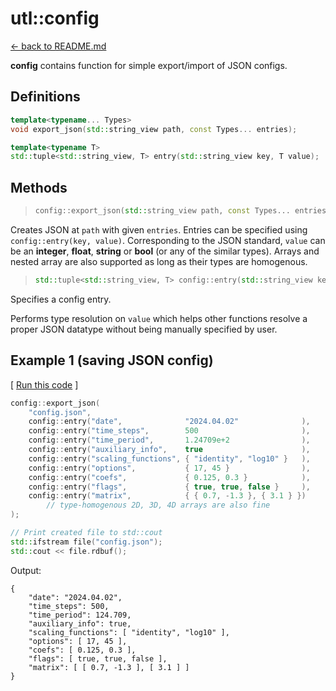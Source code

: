 # utl::config

[<- back to README.md](https://github.com/DmitriBogdanov/prototyping_utils/tree/master)

**config** contains function for simple export/import of JSON configs.

## Definitions

```cpp
template<typename... Types>
void export_json(std::string_view path, const Types... entries);

template<typename T>
std::tuple<std::string_view, T> entry(std::string_view key, T value);
```

## Methods

> ```cpp
> config::export_json(std::string_view path, const Types... entries);
> ```

Creates JSON at `path` with given `entries`. Entries can be specified using `config::entry(key, value)`. Corresponding to the JSON standard, `value` can be an **integer**, **float**, **string** or **bool** (or any of the similar types). Arrays and nested array are also supported as long as their types are homogenous.

> ```cpp
> std::tuple<std::string_view, T> config::entry(std::string_view key, T value);
> ```

Specifies a config entry.

Performs type resolution on `value` which helps other functions resolve a proper JSON datatype without being manually specified by user.

## Example 1 (saving JSON config)

[ [Run this code](https://godbolt.org/#z:OYLghAFBqd5QCxAYwPYBMCmBRdBLAF1QCcAaPECAMzwBtMA7AQwFtMQByARg9KtQYEAysib0QXACx8BBAKoBnTAAUAHpwAMvAFYTStJg1DIApACYAQuYukl9ZATwDKjdAGFUtAK4sGe1wAyeAyYAHI%2BAEaYxCBmAMykAA6oCoRODB7evnrJqY4CQSHhLFEx8baY9vkMQgRMxASZPn5cFVXptfUEhWGR0bEJCnUNTdmtQ109xaUDAJS2qF7EyOwc5nHByN5YANQmcW4IBASJCiAA9OfETADuAHTAhAheEV5Ky7KMBHdoLOcAIixCMQ8BZUMB0IZUAA3c6JYioIgEACeiWCwAA%2Bl5HLQFOcWEwhtFzgpFstMHCEUQsTiFHcEIlEvtsCYNABBVls4IEHYE4IQbk7erAZCkHbIBD1HYAKmlwuhsz2AHYrOyduqdm90TtmGwFIkmCtNQRaPtVWyNXt2ayAJxoBg0UAgTCqZINDHaUkMCCcy2W8xme2Ou6egQB0i%2Bv3qoN4J1fYjIn1mMyQgiYcNRzN7ZNmDRmSR3DQFvMBrNR%2BaRqMxuOCBNJsyONgYomnDOZgCsGg0ZZ7lorasz1ZAztriYDjcwGMS0Sc6Dbfq4d3zSo0NvTljMvb9/Ytg4EjuH8bHyaYXlUdDw9WRGOC/HnOwIxC8mC3PZ3WaHI8fx7MClEtHRDEqC8BgHHSBQMxMFVszMPAsEEQhkUg5NaHBLgNFLKD/g1d89wdWND1HetUESaoIOTMUeygiwdi4JUxUkdtlWw191Vwqt9wIr86wDNBMCocizEo3tqJ2DQ7i4Mx2zFcS4mYrd2L9T8j3rKgDGAQThKo6DH2fMVdMwMUqDEJR5L7CMBw4/Ca2/esCUfPBVHvLNRNE8T6J2ABaRc5KwsVRLiCT5Kw2ZKzLS4H1RTBPIQVAWHBRhFgUHYzH%2BMU4jSnZJGw%2BprmRZL6hfEzUB2GgQjC0K4nNMKIuUEFBHFYhMCYNN0FKugXyIHYhnQYc0GxMKeuHPABMfZqWHa%2Bh62rEMvQDSrzUtIaUEWHl9jcdbJswO5iHQV4qAgBbOTCpqCCWBgxLNY6lX%2BTkOHmWhOHbXg/A4LRSFQTgNssaxurJI11h4UgCE0e75gAaxAFc7hXSQbQANg0AAOOJ207G0pH0ThJBe0GPs4Xgzg0YHQfmOBYBgRAVpYNF6DICgIF%2BWn%2Bi2QxgC4RHiZoWg02IM4IAiPGImCK9OCB4XmATAB5CJtEwBwxd4X42EEKWGFoZE8awV5gDcMRcUV0gsAJIxxDe3h8CasDoUwM5zdIF15exVZ3u5So8YAiJrgTDwsDxhyWENm3iAiFJMH%2BTATeAACjFJvh1IUAA1PBMBuKXp1eoH%2BEEEQxHYTHs/kJQ1Dx3RWgMWPTB%2Byx9DwCIzkgeYSLIzhPJ6/Z/irqxLDorypbMXgYWiEEsAbw62nl6oXAYdxPGafwZ6mPoYlaXI0gEUYWiSFJ14YJeSn6cZKknjphkaOexgnsCBE6Bp95mcYz83vQJjv4JegPlf5lJJYVgkB6nq43tp9DgOxVBI3hp5eGkhxQV2ALReGhZCw7AgLgQgJBsxxC4LMXgINzazHmAgZqWAYjj0ehwHGpBA6dlIK9d6IDCYgGJngrQZNKYQCQKtRI2JyCUCZh1YgoRWCrHAZA6BsC2YIKQe9TA%2BAiAjz0IXXO4gC6yEUCodQ9sy6kBuNcRIisAEcGerQvGICpbYm4TyVAVAwEQKgTA1mRgpHiW7BADwNMBGYOwbg0mEMQCSEQfDG0kgzBcAgRodsNolRcA5ljChvBqHEzoYPAmtgmEk3wX4swNolw2k7HEDG0C4bI3hvDOJcQgH0NSSwsGcSB4mOAdU3xpBg6pGcJIIAA%3D%3D%3D) ]
```cpp
config::export_json(
    "config.json",
    config::entry("date",              "2024.04.02"              ),
    config::entry("time_steps",        500                       ),
    config::entry("time_period",       1.24709e+2                ),
    config::entry("auxiliary_info",    true                      ),
    config::entry("scaling_functions", { "identity", "log10" }   ),
    config::entry("options",           { 17, 45 }                ),
    config::entry("coefs",             { 0.125, 0.3 }            ),
    config::entry("flags",             { true, true, false }     ),
    config::entry("matrix",            { { 0.7, -1.3 }, { 3.1 } })
        // type-homogenous 2D, 3D, 4D arrays are also fine
);

// Print created file to std::cout
std::ifstream file("config.json");
std::cout << file.rdbuf();
```

Output:
```
{
    "date": "2024.04.02",
    "time_steps": 500,
    "time_period": 124.709,
    "auxiliary_info": true,
    "scaling_functions": [ "identity", "log10" ],
    "options": [ 17, 45 ],
    "coefs": [ 0.125, 0.3 ],
    "flags": [ true, true, false ],
    "matrix": [ [ 0.7, -1.3 ], [ 3.1 ] ]
}
```